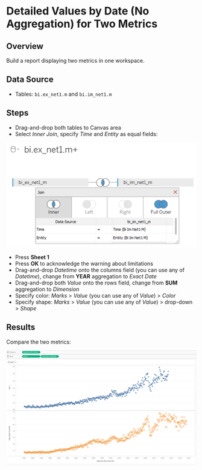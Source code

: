 # Detailed Values by Date (No Aggregation) for Two Metrics

## Overview

Build a report displaying two metrics in one workspace.

## Data Source

- Tables: `bi.ex_net1.m` and `bi.im_net1.m`

## Steps

- Drag-and-drop both tables to Canvas area
- Select _Inner Join_, specify _Time_ and _Entity_ as equal fields:

![](../images/join_inner.png)

- Press **Sheet 1**
- Press **OK** to acknowledge the warning about limitations
- Drag-and-drop _Datetime_ onto the columns field (you can use any of _Datetime_), change from **YEAR** aggregation to _Exact Date_ 
- Drag-and-drop both _Value_ onto the rows field, change from **SUM** aggregation to _Dimension_
- Specify color: _Marks_ > _Value_ (you can use any of _Value_) > _Color_
- Specify shape: _Marks_ > _Value_ (you can use any of _Value_) > drop-down > _Shape_

## Results

Compare the two metrics:

![](../images/two_metrcS.png)

